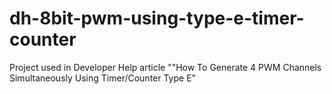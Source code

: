 # dh-8bit-pwm-using-type-e-timer-counter
 Project used in Developer Help article ""How To Generate 4 PWM Channels Simultaneously Using Timer/Counter Type E"
